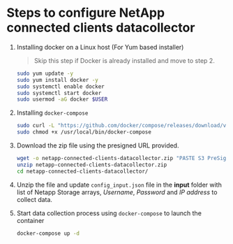 # Steps to configure NetApp connected clients datacollector

1. Installing docker on a Linux host (For Yum based installer)
   > Skip this step if Docker is already installed and move to step 2.

    ```bash
    sudo yum update -y
    sudo yum install docker -y
    sudo systemctl enable docker
    sudo systemctl start docker
    sudo usermod -aG docker $USER
    ```

2. Installing `docker-compose`
    ```bash
    sudo curl -L "https://github.com/docker/compose/releases/download/v2.24.5/docker-compose-linux-x86_64" -o /usr/local/bin/docker-compose
    sudo chmod +x /usr/local/bin/docker-compose
    ```

3. Download the zip file using the presigned URL provided.
   ```bash
   wget -o netapp-connected-clients-datacollector.zip "PASTE S3 PreSigned URL here between double quotes"
   unzip netapp-connected-clients-datacollector.zip
   cd netapp-connected-clients-datacollector/
   ```
   
4. Unzip the file and update `config_input.json` file in the **input** folder with list of Netapp Storage arrays, *Username*, *Password* and *IP address* to collect data.

5. Start data collection process using `docker-compose` to launch the container
    ```bash
    docker-compose up -d
    ```
